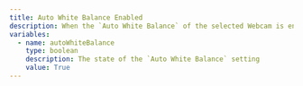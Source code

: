 ```yaml
---
title: Auto White Balance Enabled
description: When the `Auto White Balance` of the selected Webcam is enabled
variables:
  - name: autoWhiteBalance
    type: boolean
    description: The state of the `Auto White Balance` setting
    value: True
---
```

